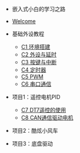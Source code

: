 <!-- docs/_sidebar.md -->
* 嵌入式小白的学习之路

* [Welcome](/)



* 基础外设教程

    * [C1 环境搭建](embedded/2023-06-21-C1-环境搭建.md)
    * [C2 外设与延时](embedded/2023-06-26-C2-外设使用与延时.md)
    * [C3 按键与中断](embedded/2023-06-27-C3-按键与中断.md)
    * [C4 定时器](embedded/2023-07-08-C4-定时器.md)
    * [C5 PWM](embedded/2023-07-09-C5-PWM.md)
    * [C6 串口通信](embedded/2023-07-21-C6-串口通信.md)

* 项目1：遥控电机PID
    * [C7 DT7遥控的使用](embedded/2023-08-08-C7-DT7遥控.md)
    * [C8 CAN通信驱动电机](embedded/2023-08-17-C8-CAN通信与电机驱动.md)


* 项目2：酷炫小风车


* 项目3：底盘驱动
